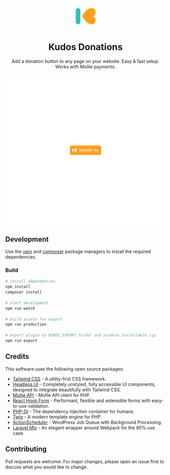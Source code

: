 <div align="center">
    <img alt="Kudos logo" src="assets/icon-128x128.png" width="75">
    <h1>Kudos Donations</h1>
    Add a donation button to any page on your website. Easy & fast setup. Works with Mollie payments.
    <br>
    <br>
    <img src="assets/demo-1.gif" alt="Kudos Donations">
</div>

## Development

Use the [yarn](https://yarnpkg.com/) and [composer](https://getcomposer.org/) package managers to install the required
dependencies.

### Build

````bash
# install dependencies
npm install
composer install

# start development
npm run watch

# build assets for export
npm run production

# export plugin to KUDOS_EXPORT folder and produce installable zip
npm run export
````

## Credits

This software uses the following open source packages:

- [Tailwind CSS](https://tailwindcss.com/) - A utility-first CSS framework.
- [Headless UI](https://github.com/tailwindlabs/headlessui) - Completely unstyled, fully accessible UI components,
  designed to integrate beautifully with Tailwind CSS.
- [Mollie API](https://github.com/mollie/mollie-api-php) - Mollie API client for PHP.
- [React Hook Form](https://github.com/react-hook-form/react-hook-form) - Performant, flexible and extensible forms
  with easy-to-use validation.
- [PHP-DI](https://github.com/PHP-DI/PHP-DI) - The dependency injection container for humans
- [Twig](https://twig.symfony.com/) - A modern template engine for PHP.
- [ActionScheduler](https://actionscheduler.org/) - WordPress Job Queue with Background Processing.
- [Laravel Mix](https://laravel-mix.com/) - An elegant wrapper around Webpack for the 80% use case.

## Contributing

Pull requests are welcome. For major changes, please open an issue first to discuss what you would like to change.